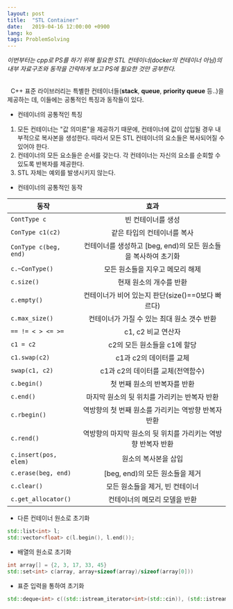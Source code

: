 ```yaml
---
layout: post
title:  "STL Container"
date:   2019-04-16 12:00:00 +0900
lang: ko
tags: ProblemSolving
---
```


*이번부터는 cpp로 PS를 하기 위해 필요한 STL 컨테이너(docker의 컨테이너 아님)의 내부 자료구조와 동작을 간략하게 보고 PS에 필요한 것만 공부한다.*
<br>
<br>


&nbsp;&nbsp;C++ 표준 라이브러리는 특별한 컨테이너들(**stack**, **queue**, **priority queue** 등..)을 제공하는 데, 이들에는 공통적인 특징과 동작들이 있다.
* 컨테이너의 공통적인 특징
1. 모든 컨테이너는 "값 의미론"을 제공하기 때문에, 컨테이너에 값이 삽입될 경우 내부적으로 복사본을 생성한다. 따라서 모든 STL 컨테이너의 요소들은 복사되어질 수 있어야 한다.
2. 컨테이너의 모든 요소들은 순서를 갖는다. 각 컨테이너는 자신의 요소를 순회할 수 있도록 반복자를 제공한다.
3. STL 자체는 예외를 발생시키지 않는다.

* 컨테이너의 공통적인 동작


| 동작 | 효과 |
|---|:---:|
| `ContType c` |빈 컨테이너를 생성|
| `ConType c1(c2)` | 같은 타입의 컨테이너를 복사 |
| `ConType c(beg, end)` | 컨테이너를 생성하고 [beg, end)의 모든 원소들을 복사하여 초기화|
| `c.~ConType()` | 모든 원소들을 지우고 메모리 해제|
| `c.size()` | 현재 원소의 개수를 반환|
| `c.empty()` | 컨테이너가 비어 있는지 판단(size()==0보다 빠르다)|
| `c.max_size()` | 컨테이너가 가질 수 있는 최대 원소 갯수 반환|
| `== != < > <= >=` | c1, c2 비교 연산자|
| `c1 = c2` | c2의 모든 원소들을 c1에 할당|
| `c1.swap(c2)` | c1과 c2의 데이터를 교체|
| `swap(c1, c2)` | c1과 c2의 데이터를 교체(전역함수)|
| `c.begin()` | 첫 번째 원소의 반복자를 반환|
| `c.end()` | 마지막 원소의 뒷 위치를 가리키는 반복자 반환|
| `c.rbegin()` | 역방향의 첫 번째 원소를 가리키는 역방향 반복자 반환|
| `c.rend()` | 역방향의 마지막 원소의 뒷 위치를 가리키는 역방향 반복자 반환|
| `c.insert(pos, elem)` | 원소의 복사본을 삽입|
| `c.erase(beg, end)` | [beg, end)의 모든 원소들을 제거|
| `c.clear()` | 모든 원소들을 제거, 빈 컨테이너|
| `c.get_allocator()` | 컨테이너의 메모리 모델을 반환|

  - 다른 컨테이너 원소로 초기화
  ~~~cpp
  std::list<int> l;
  std::vector<float> c(l.begin(), l.end());
  ~~~
  - 배열의 원소로 초기화
  ~~~cpp
  int array[] = {2, 3, 17, 33, 45}
  std::set<int> c(array, array+sizeof(array)/sizeof(array[0]))
  ~~~
  - 표준 입력을 통하여 초기화
  ~~~cpp
  std::deque<int> c((std::istream_iterator<int>(std::cin)), (std::istream_iterator<int>()));
  ~~~
